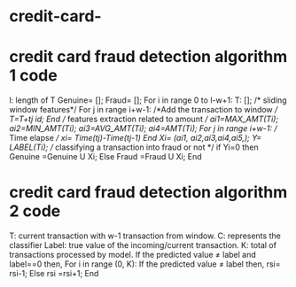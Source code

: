 # credit-card-
# credit card fraud detection algorithm 1 code
l: length of T
Genuine= [];
Fraud= [];
For i in range 0 to l-w+1:
T: [];
/* sliding window features*/
For j in range i+w-1:
/*Add the transaction to window */
T=T+tj
id;
End
/* features extraction related to amount */
ai1=MAX_AMT(Ti);
ai2=MIN_AMT(Ti);
ai3=AVG_AMT(Ti);
ai4=AMT(Ti);
For j in range i+w-1:
/* Time elapse */
xi= Time(tj)-Time(tj-1)
End
Xi= (ai1, ai2,ai3,ai4,ai5,);
Y= LABEL(Ti);
/* classifying a transaction into fraud or not */
if Yi=0 then
Genuine =Genuine U Xi;
Else
Fraud =Fraud U Xi;
End
# credit card fraud detection algorithm 2 code
T: current transaction with w-1 transaction from window.
C: represents the classifier
Label: true value of the incoming/current transaction.
K: total of transactions processed by model.
If the predicted value ≠ label and label==0 then,
For i in range (0, K):
If the predicted value ≠ label then,
rsi= rsi-1;
Else
rsi =rsi+1;
End
